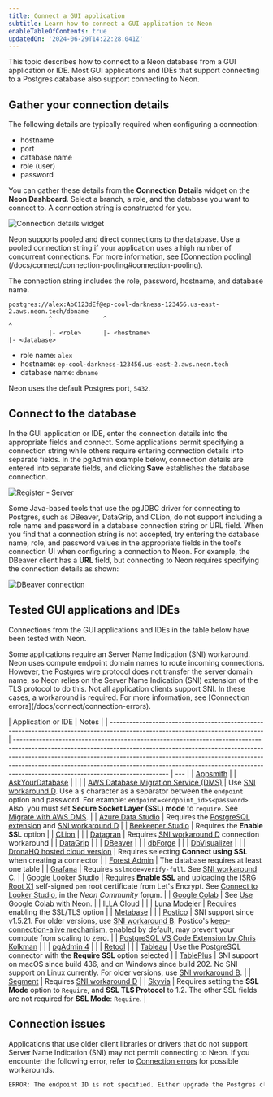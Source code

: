 ```yaml
---
title: Connect a GUI application
subtitle: Learn how to connect a GUI application to Neon
enableTableOfContents: true
updatedOn: '2024-06-29T14:22:28.041Z'
---
```


This topic describes how to connect to a Neon database from a GUI application or IDE. Most GUI applications and IDEs that support connecting to a Postgres database also support connecting to Neon.

## Gather your connection details

The following details are typically required when configuring a connection:

- hostname
- port
- database name
- role (user)
- password

You can gather these details from the **Connection Details** widget on the **Neon Dashboard**. Select a branch, a role, and the database you want to connect to. A connection string is constructed for you.

![Connection details widget](/docs/connect/connection_details.png)

<Admonition type="note">
Neon supports pooled and direct connections to the database. Use a pooled connection string if your application uses a high number of concurrent connections. For more information, see [Connection pooling](/docs/connect/connection-pooling#connection-pooling).
</Admonition>

The connection string includes the role, password, hostname, and database name.

```text
postgres://alex:AbC123dEf@ep-cool-darkness-123456.us-east-2.aws.neon.tech/dbname
           ^              ^                                               ^
           |- <role>      |- <hostname>                                   |- <database>
```

- role name: `alex`
- hostname: `ep-cool-darkness-123456.us-east-2.aws.neon.tech`
- database name: `dbname`

Neon uses the default Postgres port, `5432`.

## Connect to the database

In the GUI application or IDE, enter the connection details into the appropriate fields and connect. Some applications permit specifying a connection string while others require entering connection details into separate fields. In the pgAdmin example below, connection details are entered into separate fields, and clicking **Save** establishes the database connection.

![Register - Server](/docs/connect/pgadmin4.png)

Some Java-based tools that use the pgJDBC driver for connecting to Postgres, such as DBeaver, DataGrip, and CLion, do not support including a role name and password in a database connection string or URL field. When you find that a connection string is not accepted, try entering the database name, role, and password values in the appropriate fields in the tool's connection UI when configuring a connection to Neon. For example, the DBeaver client has a **URL** field, but connecting to Neon requires specifying the connection details as shown:

![DBeaver connection](/docs/connect/dbeaver_connection.png)

## Tested GUI applications and IDEs

Connections from the GUI applications and IDEs in the table below have been tested with Neon.

<Admonition type="note">
Some applications require an Server Name Indication (SNI) workaround. Neon uses compute endpoint domain names to route incoming connections. However, the Postgres wire protocol does not transfer the server domain name, so Neon relies on the Server Name Indication (SNI) extension of the TLS protocol to do this. Not all application clients support SNI. In these cases, a workaround is required. For more information, see [Connection errors](/docs/connect/connection-errors).
</Admonition>

| Application or IDE                                                                                                            | Notes                                                                                                                                                                                                                                                                                                                                                                   |
| ----------------------------------------------------------------------------------------------------------------------------- | ----------------------------------------------------------------------------------------------------------------------------------------------------------------------------------------------------------------------------------------------------------------------------------------------------------------------------------------------------------------------- | --- |
| [Appsmith](https://www.appsmith.com/)                                                                                         |
| [AskYourDatabase](https://www.askyourdatabase.com/)                                                                           |                                                                                                                                                                                                                                                                                                                                                                         |     |
| [AWS Database Migration Service (DMS)](https://aws.amazon.com/dms/)                                                           | Use [SNI workaround D](/docs/connect/connection-errors#d-specify-the-endpoint-id-in-the-password-field). Use a `$` character as a separator between the `endpoint` option and password. For example: `endpoint=<endpoint_id>$<password>`. Also, you must set **Secure Socket Layer (SSL) mode** to `require`. See [Migrate with AWS DMS](/docs/import/migrate-aws-dms). |
| [Azure Data Studio](https://azure.microsoft.com/en-us/products/data-studio/)                                                  | Requires the [PostgreSQL extension](https://learn.microsoft.com/en-us/sql/azure-data-studio/extensions/postgres-extension?view=sql-server-ver16) and [SNI workaround D](/docs/connect/connection-errors#d-specify-the-endpoint-id-in-the-password-field)                                                                                                                |
| [Beekeeper Studio](https://www.beekeeperstudio.io/)                                                                           | Requires the **Enable SSL** option                                                                                                                                                                                                                                                                                                                                      |
| [CLion](https://www.jetbrains.com/clion/)                                                                                     |                                                                                                                                                                                                                                                                                                                                                                         |
| [Datagran](https://www.datagran.io/)                                                                                          | Requires [SNI workaround D](/docs/connect/connection-errors#d-specify-the-endpoint-id-in-the-password-field) connection workaround                                                                                                                                                                                                                                      |
| [DataGrip](https://www.jetbrains.com/datagrip/)                                                                               |                                                                                                                                                                                                                                                                                                                                                                         |
| [DBeaver](https://dbeaver.io/)                                                                                                |                                                                                                                                                                                                                                                                                                                                                                         |
| [dbForge](https://www.devart.com/dbforge/)                                                                                    |                                                                                                                                                                                                                                                                                                                                                                         |
| [DbVisualizer](https://www.dbvis.com/)                                                                                        |                                                                                                                                                                                                                                                                                                                                                                         |
| [DronaHQ hosted cloud version](https://www.dronahq.com/)                                                                      | Requires selecting **Connect using SSL** when creating a connector                                                                                                                                                                                                                                                                                                      |
| [Forest Admin](https://www.forestadmin.com/)                                                                                  | The database requires at least one table                                                                                                                                                                                                                                                                                                                                |
| [Grafana](https://grafana.com/docs/grafana/latest/datasources/postgres/)                                                      | Requires `sslmode=verify-full`. See [SNI workaround C](/docs/connect/connection-errors#c-set-verify-full-for-golang-based-clients).                                                                                                                                                                                                                                     |
| [Google Looker Studio](https://lookerstudio.google.com/)                                                                      | Requires **Enable SSL** and uploading the [ISRG Root X1](https://letsencrypt.org/certificates/) self-signed `pem` root certificate from Let's Encrypt. See [Connect to Looker Studio](https://community.neon.tech/t/connect-to-data-studio-looker-studio/299/3), in the _Neon Community_ forum.                                                                         |
| [Google Colab](https://colab.research.google.com/)                                                                            | See [Use Google Colab with Neon](/docs/ai/ai-google-colab).                                                                                                                                                                                                                                                                                                             |
| [ILLA Cloud](https://www.illacloud.com/)                                                                                      |                                                                                                                                                                                                                                                                                                                                                                         |
| [Luna Modeler](https://www.datensen.com/data-modeling/luna-modeler-for-relational-databases.html)                             | Requires enabling the SSL/TLS option                                                                                                                                                                                                                                                                                                                                    |
| [Metabase](https://www.metabase.com/)                                                                                         |                                                                                                                                                                                                                                                                                                                                                                         |
| [Postico](https://eggerapps.at/postico2/)                                                                                     | SNI support since v1.5.21. For older versions, use [SNI workaround B](/docs/connect/connection-errors#b-use-libpq-keyvalue-syntax-in-the-database-field). Postico's [keep-connection-alive mechanism](https://eggerapps.at/postico/docs/v1.2/changelist.html), enabled by default, may prevent your compute from scaling to zero.                                       |
| [PostgreSQL VS Code Extension by Chris Kolkman](https://marketplace.visualstudio.com/items?itemName=ckolkman.vscode-postgres) |                                                                                                                                                                                                                                                                                                                                                                         |
| [pgAdmin 4](https://www.pgadmin.org/)                                                                                         |                                                                                                                                                                                                                                                                                                                                                                         |
| [Retool](https://retool.com/)                                                                                                 |                                                                                                                                                                                                                                                                                                                                                                         |
| [Tableau](https://www.tableau.com/)                                                                                           | Use the PostgreSQL connector with the **Require SSL** option selected                                                                                                                                                                                                                                                                                                   |
| [TablePlus](https://tableplus.com/)                                                                                           | SNI support on macOS since build 436, and on Windows since build 202. No SNI support on Linux currently. For older versions, use [SNI workaround B](/docs/connect/connection-errors#b-use-libpq-keyvalue-syntax-in-the-database-field).                                                                                                                                 |
| [Segment](https://segment.com/)                                                                                               | Requires [SNI workaround D](/docs/connect/connection-errors#d-specify-the-endpoint-id-in-the-password-field)                                                                                                                                                                                                                                                            |
| [Skyvia](https://skyvia.com/)                                                                                                 | Requires setting the **SSL Mode** option to `Require`, and **SSL TLS Protocol** to 1.2. The other SSL fields are not required for **SSL Mode**: `Require`.                                                                                                                                                                                                              |

## Connection issues

Applications that use older client libraries or drivers that do not support Server Name Indication (SNI) may not permit connecting to Neon. If you encounter the following error, refer to [Connection errors](/docs/connect/connection-errors) for possible workarounds.

```txt shouldWrap
ERROR: The endpoint ID is not specified. Either upgrade the Postgres client library (libpq) for SNI support or pass the endpoint ID (the first part of the domain name) as a parameter: '&options=endpoint%3D'. See [https://neon.tech/sni](https://neon.tech/sni) for more information.
```

<NeedHelp/>

